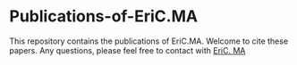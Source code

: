 # Publications-of-EriC.MA
This repository contains the publications of EriC.MA. Welcome to cite these papers. Any questions, please feel free to contact with [EriC. MA](mailto:cong.ma@nlpr.ia.ac.cn)
